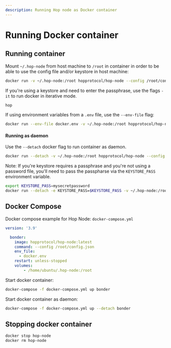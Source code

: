```yaml
---
description: Running Hop node as Docker container
---
```


# Running Docker container

## Running container

Mount `~/.hop-node` from host machine to `/root` in container in order to be able to use the config file and/or keystore in host machine:

```bash
docker run -v ~/.hop-node:/root hopprotocol/hop-node --config /root/config.json
```

If you're using a keystore and need to enter the passphrase, use the flags `-it` to run docker in iterative mode.

```bash
hop
```

If using environment variables from a `.env` file, use the `--env-file` flag:

```bash
docker run --env-file docker.env -v ~/.hop-node:/root hopprotocol/hop-node --config /root/config.json
```

#### Running as daemon

Use the `--detach` docker flag to run container as daemon.

```bash
docker run --detach -v ~/.hop-node:/root hopprotocol/hop-node --config /root/config.json
```

Note: If you're keystore requires a passphrase and you're not using a password file, you'll need to pass the passpharse via the `KEYSTORE_PASS` environment variable.

```bash
export KEYSTORE_PASS=mysecretpassword
docker run --detach -e KEYSTORE_PASS=$KEYSTORE_PASS -v ~/.hop-node:/root hopprotocol/hop-node --config /root/config.json
```

## Docker Compose

Docker compose example for Hop Node: `docker-compose.yml`

```yaml
version: '3.9'

  bonder:
    image: hopprotocol/hop-node:latest
    command: --config /root/config.json
    env_file:
      - docker.env
    restart: unless-stopped
    volumes:
        - /home/ubuntu/.hop-node:/root
```

Start docker container:

```bash
docker-compose -f docker-compose.yml up bonder
```

Start docker container as daemon:

```bash
docker-compose -f docker-compose.yml up --detach bonder
```

## Stopping docker container

```bash
docker stop hop-node
docker rm hop-node
```
